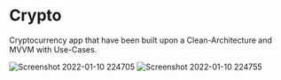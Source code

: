 # Crypto
Cryptocurrency app that have been built upon a Clean-Architecture and MVVM with Use-Cases.



![Screenshot 2022-01-10 224705](https://user-images.githubusercontent.com/60019872/148840856-f5585137-fc6a-4539-b603-2e8740e1efa5.png)
![Screenshot 2022-01-10 224755](https://user-images.githubusercontent.com/60019872/148840866-dd0ea38d-0c39-4db7-a79c-4f5d7429a0f4.png)
